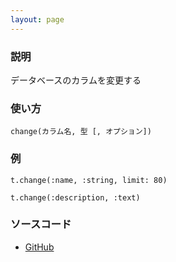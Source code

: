 ```yaml
---
layout: page
---
```

### 説明
データベースのカラムを変更する

### 使い方
    change(カラム名, 型 [, オプション])

### 例
    t.change(:name, :string, limit: 80)

    t.change(:description, :text)

### ソースコード
* [GitHub](https://github.com/rails/rails/blob/0230ad686118b60e89ef8cd2f7b2936099de6deb/activerecord/lib/active_record/connection_adapters/abstract/schema_definitions.rb#L490)